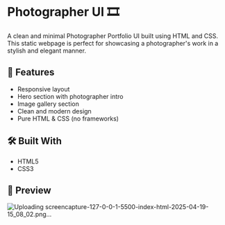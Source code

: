 # Photographer UI 🎞️

A clean and minimal Photographer Portfolio UI built using HTML and CSS.  
This static webpage is perfect for showcasing a photographer's work in a stylish and elegant manner.

## 🚀 Features

- Responsive layout
- Hero section with photographer intro
- Image gallery section
- Clean and modern design
- Pure HTML & CSS (no frameworks)

## 🛠️ Built With

- HTML5
- CSS3

## 📸 Preview

![Uploading screencapture-127-0-0-1-5500-index-html-2025-04-19-15_08_02.png…]()


